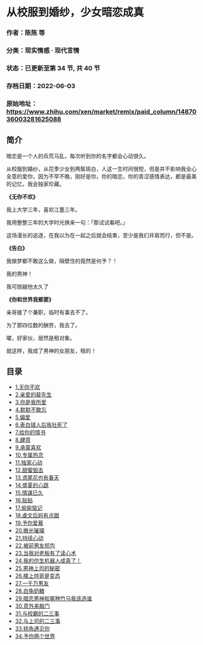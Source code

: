 # 从校服到婚纱，少女暗恋成真

### 作者：陈陈 等

### 分类：现实情感 · 现代言情

### 状态：已更新至第 34 节, 共 40 节

### 存档日期：2022-06-03

### 原始地址：https://www.zhihu.com/xen/market/remix/paid_column/1487036003281625088


## 简介
暗恋是一个人的兵荒马乱，每次听到你的名字都会心动很久。


从校服到婚纱，从花季少女到两鬓斑白，人这一生时间很短，但是并不影响我全心全意的爱你，因为不早不晚，刚好是你，你的暗恋，你的青涩感情表达，都是最美的记忆，我会独家珍藏。


**《无你不欢》**


我上大学三年，喜欢江墨三年。


我用整整三年的大学时光换来一句：「那试试看吧。」


这场漫长的追逐，在我以为在一起之后就会结束，至少是我们并肩而行，但不是。


**《告白》**


我做梦都不敢这么做，隔壁住的竟然是何予？！


我的男神！


我可觊觎他太久了


**《你和世界我都要》**


亲哥接了个兼职，临时有事去不了。


为了那四位数的酬劳，我去了。


嚯，好家伙，居然是租对象。


就这样，我成了男神的女朋友，租的！




## 目录
- [1.无你不欢](1.无你不欢.md)
- [2.亲爱的裴先生](2.亲爱的裴先生.md)
- [3.你是我所爱](3.你是我所爱.md)
- [4.默默不敢忘](4.默默不敢忘.md)
- [5.偏爱](5.偏爱.md)
- [6.表白错人后我社死了](6.表白错人后我社死了.md)
- [7.给你的情书](7.给你的情书.md)
- [8.肆意](8.肆意.md)
- [9.承蒙喜欢](9.承蒙喜欢.md)
- [10.专属热恋](10.专属热恋.md)
- [11.独家心动](11.独家心动.md)
- [12.甜蜜狙击](12.甜蜜狙击.md)
- [13.鸢尾花也有春天](13.鸢尾花也有春天.md)
- [14.盛夏的心跳](14.盛夏的心跳.md)
- [15.情谋已久](15.情谋已久.md)
- [16.贴贴](16.贴贴.md)
- [17.偷偷惦记](17.偷偷惦记.md)
- [18.虐文后妈有点甜](18.虐文后妈有点甜.md)
- [19.予你爱慕](19.予你爱慕.md)
- [20.微光璀璨](20.微光璀璨.md)
- [21.持续心动](21.持续心动.md)
- [22.被前男友抓包](22.被前男友抓包.md)
- [23.当我对老板有了读心术](23.当我对老板有了读心术.md)
- [24.我的仿生机器人成真了！](24.我的仿生机器人成真了！.md)
- [25.男神上司的秘密](25.男神上司的秘密.md)
- [26.楼上帅哥是变态](26.楼上帅哥是变态.md)
- [27.一千万男友](27.一千万男友.md)
- [28.白兔奶糖](28.白兔奶糖.md)
- [29.暗恋男神和冤种竹马我该选谁](29.暗恋男神和冤种竹马我该选谁.md)
- [30.意外来敲门](30.意外来敲门.md)
- [31.与校霸的二三事](31.与校霸的二三事.md)
- [32.与上司的二三事](32.与上司的二三事.md)
- [33.转角遇见你](33.转角遇见你.md)
- [34.予你两个世界](34.予你两个世界.md)